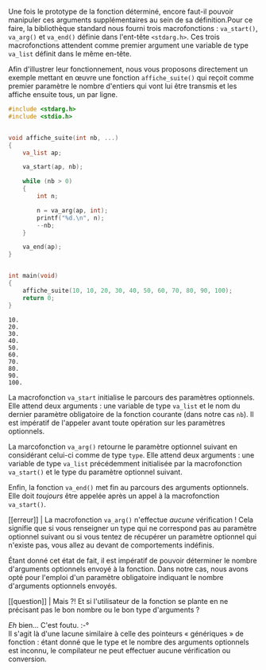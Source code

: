 Une fois le prototype de la fonction déterminé, encore faut-il pouvoir manipuler ces arguments supplémentaires au sein de sa définition.Pour ce faire, la bibliothèque standard nous fourni trois macrofonctions : `va_start()`, `va_arg()` et `va_end()` définie dans l'ent-tête `<stdarg.h>`. Ces trois macrofonctions attendent comme premier argument une variable de type `va_list` définit dans le même en-tête.

Afin d'illustrer leur fonctionnement, nous vous proposons directement un exemple mettant en œuvre une fonction `affiche_suite()` qui reçoit comme premier paramètre le nombre d'entiers qui vont lui être transmis et les affiche ensuite tous, un par ligne.

```c
#include <stdarg.h>
#include <stdio.h>


void affiche_suite(int nb, ...)
{
    va_list ap;

    va_start(ap, nb);

    while (nb > 0)
    {
        int n;

        n = va_arg(ap, int);
        printf("%d.\n", n);
        --nb;
    }

    va_end(ap);
}


int main(void)
{
    affiche_suite(10, 10, 20, 30, 40, 50, 60, 70, 80, 90, 100);
    return 0;
}
```

```text
10.
20.
30.
40.
50.
60.
70.
80.
90.
100.
```

La macrofonction `va_start` initialise le parcours des paramètres optionnels. Elle attend deux arguments : une variable de type `va_list` et le nom du dernier paramètre obligatoire de la fonction courante (dans notre cas `nb`). Il est impératif de l'appeler avant toute opération sur les paramètres optionnels.

La marcofonction `va_arg()` retourne le paramètre optionnel suivant en considérant celui-ci comme de type `type`. Elle attend deux arguments : une variable de type `va_list` précédemment initialisée par la macrofonction `va_start()` et le type du paramètre optionnel suivant.

Enfin, la fonction `va_end()` met fin au parcours des arguments optionnels. Elle doit *toujours* être appelée après un appel à la macrofonction `va_start()`.

[[erreur]]
| La macrofonction `va_arg()` n'effectue *aucune* vérification ! Cela signifie que si vous renseigner un type qui ne correspond pas au paramètre optionnel suivant ou si vous tentez de récupérer un paramètre optionnel qui n'existe pas, vous allez au devant de comportements indéfinis.

Étant donné cet état de fait, il est impératif de pouvoir déterminer le nombre d'arguments optionnels envoyé à la fonction. Dans notre cas, nous avons opté pour l'emploi d'un paramètre obligatoire indiquant le nombre d'arguments optionnels envoyés.

[[question]]
| Mais ?! Et si l'utilisateur de la fonction se plante en ne précisant pas le bon nombre ou le bon type d'arguments ?

*Eh* bien... C'est foutu. :-°  
Il s'agit là d'une lacune similaire à celle des pointeurs « génériques » de fonction : étant donné que le type et le nombre des arguments optionnels est inconnu, le compilateur ne peut effectuer aucune vérification ou conversion.